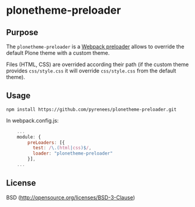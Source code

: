 # plonetheme-preloader

## Purpose

The `plonetheme-preloader` is a [Webpack preloader](http://webpack.github.io/docs/using-loaders.html) allows to override the default Plone theme with a custom theme.

Files (HTML, CSS) are overrided according their path (if the custom theme provides `css/style.css` it will override `css/style.css` from the default theme).

## Usage

``` console
npm install https://github.com/pyrenees/plonetheme-preloader.git
```

In webpack.config.js:

``` javascript
    ...
    module: {
        preLoaders: [{
          test: /\.(html|css)$/,
          loader: "plonetheme-preloader"
        }],
    ...
```

## License

BSD (http://opensource.org/licenses/BSD-3-Clause)
